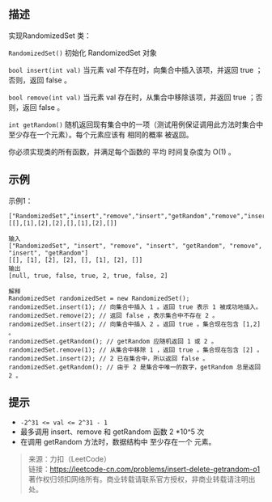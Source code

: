 ## 描述
实现RandomizedSet 类：

`RandomizedSet()` 初始化 RandomizedSet 对象

`bool insert(int val)` 当元素 val 不存在时，向集合中插入该项，并返回 true ；否则，返回 false 。

`bool remove(int val)` 当元素 val 存在时，从集合中移除该项，并返回 true ；否则，返回 false 。

`int getRandom()` 随机返回现有集合中的一项（测试用例保证调用此方法时集合中至少存在一个元素）。每个元素应该有 相同的概率 被返回。

你必须实现类的所有函数，并满足每个函数的 平均 时间复杂度为 O(1) 。

## 示例
示例1：
```
["RandomizedSet","insert","remove","insert","getRandom","remove","insert","getRandom"]
[[],[1],[2],[2],[],[1],[2],[]]

输入
["RandomizedSet", "insert", "remove", "insert", "getRandom", "remove", "insert", "getRandom"]
[[], [1], [2], [2], [], [1], [2], []]
输出
[null, true, false, true, 2, true, false, 2]

解释
RandomizedSet randomizedSet = new RandomizedSet();
randomizedSet.insert(1); // 向集合中插入 1 。返回 true 表示 1 被成功地插入。
randomizedSet.remove(2); // 返回 false ，表示集合中不存在 2 。
randomizedSet.insert(2); // 向集合中插入 2 。返回 true 。集合现在包含 [1,2] 。
randomizedSet.getRandom(); // getRandom 应随机返回 1 或 2 。
randomizedSet.remove(1); // 从集合中移除 1 ，返回 true 。集合现在包含 [2] 。
randomizedSet.insert(2); // 2 已在集合中，所以返回 false 。
randomizedSet.getRandom(); // 由于 2 是集合中唯一的数字，getRandom 总是返回 2 。
```

## 提示

- `-2^31 <= val <= 2^31 - 1`
- 最多调用 insert、remove 和 getRandom 函数 2 *10^5 次
- 在调用 getRandom 方法时，数据结构中 至少存在一个 元素。

>来源：力扣（LeetCode）  
>链接：https://leetcode-cn.com/problems/insert-delete-getrandom-o1  
>著作权归领扣网络所有。商业转载请联系官方授权，非商业转载请注明出处。  